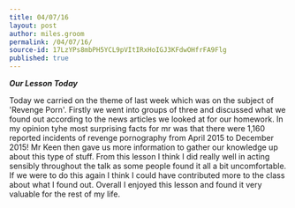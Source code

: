 ```yaml
---
title: 04/07/16
layout: post
author: miles.groom
permalink: /04/07/16/
source-id: 17LzYPs8mbPH5YCL9pVItIRxHoIGJ3KFdwOHfrFA9Flg
published: true
---
```

**_Our Lesson Today_**

Today we carried on the theme of last week which was on the subject of 'Revenge Porn'. Firstly we went into groups of three and discussed what we found out according to the news articles we looked at for our homework. In my opinion tyhe most surprising facts for mr was that there were 1,160 reported incidents of revenge pornography from April 2015 to  December 2015! Mr Keen then gave us more information to gather our knowledge up about this type of stuff. From this lesson I think I did really well in acting sensibly throughout the talk as some people found it all a bit uncomfortable. If we were to do this again I think I could have contributed more to the class about what I found out. Overall I enjoyed this lesson and found it very valuable for the rest of my life.

